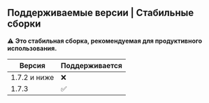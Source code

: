 ## Поддерживаемые версии | Стабильные сборки

⚠️ **Это стабильная сборка, рекомендуемая для продуктивного использования.**

| Версия | Поддерживается         |
| ------ | -----------------------|
| 1.7.2 и ниже | :x: |
| 1.7.3 | :white_check_mark: |
